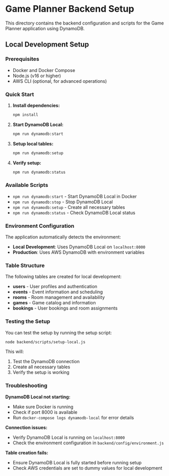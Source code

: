 # Game Planner Backend Setup

This directory contains the backend configuration and scripts for the Game
Planner application using DynamoDB.

## Local Development Setup

### Prerequisites

- Docker and Docker Compose
- Node.js (v16 or higher)
- AWS CLI (optional, for advanced operations)

### Quick Start

1. **Install dependencies:**

   ```bash
   npm install
   ```

2. **Start DynamoDB Local:**

   ```bash
   npm run dynamodb:start
   ```

3. **Setup local tables:**

   ```bash
   npm run dynamodb:setup
   ```

4. **Verify setup:**

   ```bash
   npm run dynamodb:status
   ```

### Available Scripts

- `npm run dynamodb:start` - Start DynamoDB Local in Docker
- `npm run dynamodb:stop` - Stop DynamoDB Local
- `npm run dynamodb:setup` - Create all necessary tables
- `npm run dynamodb:status` - Check DynamoDB Local status

### Environment Configuration

The application automatically detects the environment:

- **Local Development**: Uses DynamoDB Local on `localhost:8000`
- **Production**: Uses AWS DynamoDB with environment variables

### Table Structure

The following tables are created for local development:

- **users** - User profiles and authentication
- **events** - Event information and scheduling
- **rooms** - Room management and availability
- **games** - Game catalog and information
- **bookings** - User bookings and room assignments

### Testing the Setup

You can test the setup by running the setup script:

```bash
node backend/scripts/setup-local.js
```

This will:

1. Test the DynamoDB connection
2. Create all necessary tables
3. Verify the setup is working

### Troubleshooting

**DynamoDB Local not starting:**

- Make sure Docker is running
- Check if port 8000 is available
- Run `docker-compose logs dynamodb-local` for error details

**Connection issues:**

- Verify DynamoDB Local is running on `localhost:8000`
- Check the environment configuration in `backend/config/environment.js`

**Table creation fails:**

- Ensure DynamoDB Local is fully started before running setup
- Check AWS credentials are set to dummy values for local development

